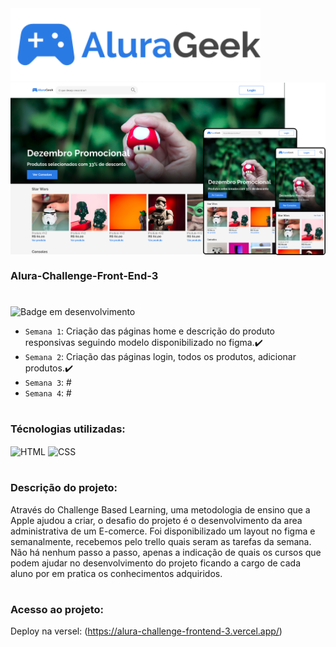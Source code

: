 
<img src="assets/img/icons/Logo-alurageek.svg" alt="Logo da AluraGeek" width="400">

<img src="assets/img/Screenshot/home.png" alt="Imagem da página home na versão desktop, tablet e mobile" width="600" align="center">


### Alura-Challenge-Front-End-3
#

![Badge em desenvolvimento](https://img.shields.io/badge/Status-Em%20Desenvolvimento-green)
- `Semana 1`: Criação das páginas home e descrição do produto responsivas seguindo modelo disponibilizado no figma.:heavy_check_mark:
- `Semana 2`: Criação das páginas login, todos os produtos, adicionar produtos.:heavy_check_mark:
- `Semana 3`: #
- `Semana 4`: #
#

### Técnologias utilizadas:
<div>
    <img align="center" alt="HTML" height="30" src="https://cdn.jsdelivr.net/gh/devicons/devicon/icons/html5/html5-original.svg">
    <img align="center" alt="CSS" height="30" src="https://cdn.jsdelivr.net/gh/devicons/devicon/icons/css3/css3-original.svg">
</div>

#

### Descrição do projeto:
Através do Challenge Based Learning, uma metodologia de ensino que a Apple ajudou a criar,
o desafio do projeto é o desenvolvimento da area administrativa de um E-comerce. Foi disponibilizado um layout no figma e semanalmente, recebemos pelo trello quais seram as tarefas da semana. Não há nenhum passo a passo, apenas a indicação de quais os cursos que podem ajudar no desenvolvimento do projeto ficando a cargo de cada aluno por em pratica os conhecimentos adquiridos.
#

### Acesso ao projeto:
Deploy na versel: (https://alura-challenge-frontend-3.vercel.app/) 


